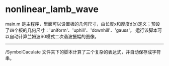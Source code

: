 # nonlinear_lamb_wave

main.m 是主程序，里面可以设置板的几何尺寸，由长度x和厚度d(x)定义；预设了四个板的几何尺寸：'uniform'、'uphill'、'downhill'、'gauss'。
运行该脚本可以自动计算兰姆波S0模式二次谐波振幅的图像。

---
/SymbolCaculate 文件夹下的脚本计算了三个复杂的表达式，并自动保存成字符串。
